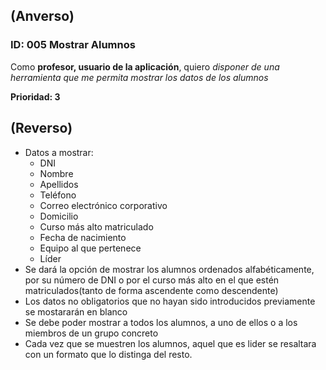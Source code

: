 ## (Anverso)

### **ID:** 005 **Mostrar Alumnos**
Como **profesor, usuario de la aplicación**, quiero *disponer de una herramienta que me permita mostrar los datos de los alumnos*

**Prioridad: 3**

## (Reverso)

* Datos a mostrar: 
  * DNI
  * Nombre
  * Apellidos
  * Teléfono
  * Correo electrónico corporativo
  * Domicilio
  * Curso más alto matriculado
  * Fecha de nacimiento
  * Equipo al que pertenece
  * Líder
* Se dará la opción de mostrar los alumnos ordenados alfabéticamente, por su número de DNI o por el curso más alto en el que estén matriculados(tanto de forma ascendente como descendente)  
* Los datos no obligatorios que no hayan sido introducidos previamente se mostararán en blanco
* Se debe poder mostrar a todos los alumnos, a uno de ellos o a los miembros de un grupo concreto
* Cada vez que se muestren los alumnos, aquel que es lider se resaltara con un formato que lo distinga del resto.
